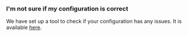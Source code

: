 ### I'm not sure if my configuration is correct
We have set up a tool to check if your configuration has any issues. It is available [here](https://palworld.kriax.ovh/configuration-validator).